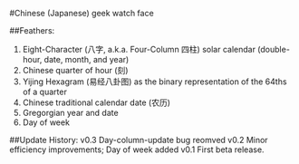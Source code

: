 #Chinese (Japanese) geek watch face

##Feathers:
1. Eight-Character (八字, a.k.a. Four-Column 四柱) solar calendar (double-hour, date, month, and year)
2. Chinese quarter of hour (刻)
3. Yijing Hexagram (易经八卦图) as the binary representation of the 64ths of a quarter
4. Chinese traditional calendar date (农历)
5. Gregorgian year and date
6. Day of week

##Update History:
v0.3
Day-column-update bug reomved
v0.2
Minor efficiency improvements; Day of week added
v0.1
First beta release.
